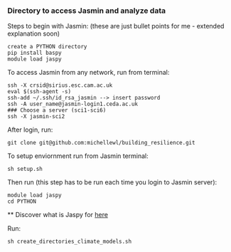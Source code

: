 ### Directory to access Jasmin and analyze data

Steps to begin with Jasmin: 
(these are just bullet points for me - extended explanation soon)

```
create a PYTHON directory  
pip install baspy
module load jaspy
```

To access Jasmin from any network, run from terminal:

```
ssh -X crsid@sirius.esc.cam.ac.uk
eval $(ssh-agent -s)
ssh-add ~/.ssh/id_rsa_jasmin --> insert password
ssh -A user_name@jasmin-login1.ceda.ac.uk
### Choose a server (sci1-sci6)
ssh -X jasmin-sci2
```
After login, run:

```
git clone git@github.com:michellewl/building_resilience.git
```


To setup enviornment run from Jasmin terminal:

```
sh setup.sh
```

Then run (this step has to be run each time you login to Jasmin server):

```
module load jaspy
cd PYTHON
```
** Discover what is Jaspy for [here](https://help.jasmin.ac.uk/article/4729-jaspy-envs)


Run:

```
sh create_directories_climate_models.sh
```


